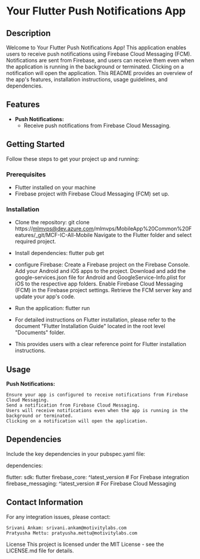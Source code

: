 # Your Flutter Push Notifications App

## Description

Welcome to Your Flutter Push Notifications App! This application enables users to receive push notifications using Firebase Cloud Messaging (FCM). Notifications are sent from Firebase, and users can receive them even when the application is running in the background or terminated. Clicking on a notification will open the application. This README provides an overview of the app's features, installation instructions, usage guidelines, and dependencies.

## Features

- **Push Notifications:**
  - Receive push notifications from Firebase Cloud Messaging.


## Getting Started

Follow these steps to get your project up and running:

### Prerequisites

- Flutter installed on your machine
- Firebase project with Firebase Cloud Messaging (FCM) set up.

### Installation

- Clone the repository: git clone https://mlmvps@dev.azure.com/mlmvps/MobileApp%20Common%20Features/_git/MCF-IC-All-Mobile
  Navigate to the Flutter folder and select required project.

- Install dependencies: flutter pub get
- configure Firebase: 
    Create a Firebase project on the Firebase Console.
    Add your Android and iOS apps to the project.
    Download and add the google-services.json file for Android and GoogleService-Info.plist for iOS to the respective app folders.
    Enable Firebase Cloud Messaging (FCM) in the Firebase project settings.
    Retrieve the FCM server key and update your app's code.

- Run the application: flutter run
- For detailed instructions on Flutter installation, please refer to the document "Flutter Installation Guide" located in the root level "Documents" folder.

- This provides users with a clear reference point for Flutter installation instructions.


## Usage

**Push Notifications:**

    Ensure your app is configured to receive notifications from Firebase Cloud Messaging.
    Send a notification from Firebase Cloud Messaging.
    Users will receive notifications even when the app is running in the background or terminated.
    Clicking on a notification will open the application.


## Dependencies
Include the key dependencies in your pubspec.yaml file:

dependencies:

 flutter:
    sdk: flutter
  firebase_core: ^latest_version # For Firebase integration
  firebase_messaging: ^latest_version # For Firebase Cloud Messaging

 
## Contact Information
 For any integration issues, please contact:

    Srivani Ankam: srivani.ankam@motivitylabs.com
    Pratyusha Mettu: pratyusha.mettu@motivitylabs.com


License
This project is licensed under the MIT License - see the LICENSE.md file for details.